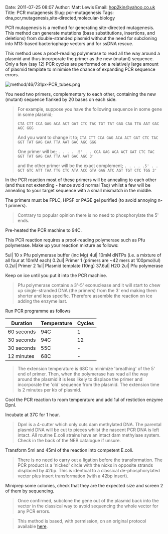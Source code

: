 Date: 2011-07-25 08:07
Author: Matt Lewis
Email: hop2kin@yahoo.co.uk
Title: PCR mutagenesis
Slug: pcr-mutagenesis
Tags: dna,pcr,mutagenesis,site-directed,molecular-biology

PCR mutagenesis is a method for generating site-directed mutagenesis. This method can generate mutations (base substitutions, insertions, and deletions) from double-stranded plasmid without the need for subcloning into M13-based bacteriophage vectors and for ssDNA rescue. 

This method uses a proof-reading polymerase to read all the way around a plasmid and thus incorporate the primer as the new (mutant) sequence. Only a few (say 12) PCR cycles are performed on a relatively large amount of plasmid template to minimise the chance of expanding PCR sequence errors. 


![method/46/731px-PCR_tubes.png](/static/images/method/46/731px-PCR_tubes.png)








You need two primers, complementary to each other, containing the new (mutant) sequence flanked by 20 bases on each side.


>For example, suppose you have the following sequence in some gene in some plasmid;
>
>`CTA CTT CCA GAG ACA ACT GAT CTC TAC TGT TAT GAG CAA TTA AAT GAC AGC GGG`
>
>And you want to change it to;
>`CTA CTT CCA GAG ACA ACT GAT CTC TAC GGT TAT GAG CAA TTA AAT GAC AGC GGG`
>
>One primer will be;
>`. . . . .5' . . CCA GAG ACA ACT GAT CTC TAC GGT TAT GAG CAA TTA AAT GAC AGC 3'`
>
>and the other primer will be the exact complement;
>`. . . . .5' . . GCT GTC ATT TAA TTG CTC ATA ACC GTA GAG ATC AGT TGT CTC TGG 3'`


In the PCR reaction most of these primers will be annealing to each other (and thus not extending - hence avoid normal Taq) whilst a few will be annealing to your target sequence with a small mismatch in the middle.

The primers must be FPLC, HPSF or PAGE gel purified (to avoid annoying n-1 primers).


>Contrary to popular opinion there is no need to phosphorylate the 5' ends.


Pre-heated the PCR machine to 94C.



This PCR reaction requires a proof-reading polymerase such as Pfu polymerase.  Make up your reaction mixture as follows:

5ul| 10 x Pfu polymerase buffer (inc Mg)
4ul| 10mM dNTPs (i.e. a mixture of all four at 10mM each)
0.2ul| Primer 1 (primers are ~42 mers at 100pmol/ul)
0.2ul| Primer 2
1ul| Plasmid template (10ng)
37.6ul| H2O
2ul| Pfu polymerase 

Keep on ice until you put it into the PCR machine.



>Pfu polymerase contains a 3'-5' exonuclease and it will start to chew up single-stranded DNA (the primers) from the 3' end making them shorter and less specific. Therefore assemble the reaction on ice adding the enzyme last. 
>


Run PCR programme as follows

Duration|Temperature|Cycles
-|-|-
60 seconds|94C|1
30 seconds|94C|12
30 seconds|55C|-
12 minutes|68C|-



> The extension temperature is 68C to minimize 'breathing' of the 5' end of primer. Then, when the polymerase has read all the way around the plasmid it is less likely to displace the primer and incorporate the 'old' sequence from the plasmid. The extension time is 2 minutes per kb of plasmid.


Cool the PCR reaction to room temperature and add 1ul of restiction enzyme DpnI. 



Incubate at 37C for 1 hour. 


>DpnI is a 4-cutter which only cuts dam methylated DNA. The parental plasmid DNA will be cut to pieces whilst the nascent PCR DNA is left intact. All routine E.coli strains have an intact dam methylase system. Check in the back of the NEB catalogue if unsure. 


Transform 5ml and 45ml of the reaction into competent E.coli.


>There is no need to carry out a ligation before the transformation. The PCR product is a 'nicked' circle with the nicks in opposite strands displaced by 42bp. This is identical to a classical de-phosphorylated vector plus insert transformation (with a 42bp insert). 


Miniprep some colonies, check that they are the expected size and screen 2 of them by sequencing. 


>Once confirmed, subclone the gene out of the plasmid back into the vector in the classical way to avoid sequencing the whole vector for any PCR errors.






>This method is based, with permission, on an original protocol available [here](http://methodbook.net/pcr/pcrmut.html).

